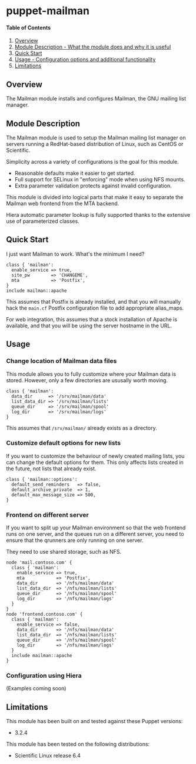 # puppet-mailman

#### Table of Contents
1. [Overview](#overview)
2. [Module Description - What the module does and why it is useful](#module-description)
3. [Quick Start](#quick-start)
4. [Usage - Configuration options and additional functionality](#usage)
5. [Limitations](#limitations)

## Overview
The Mailman module installs and configures Mailman, the GNU mailing list manager.

## Module Description
The Mailman module is used to setup the Mailman mailing list manager on servers
running a RedHat-based distribution of Linux, such as CentOS or Scientific.

Simplicity across a variety of configurations is the goal for this module.
* Reasonable defaults make it easier to get started.
* Full support for SELinux in "enforcing" mode when using NFS mounts.
* Extra parameter validation protects against invalid configuration.

This module is divided into logical parts that make it easy to separate the
Mailman web frontend from the MTA backend.

Hiera automatic parameter lookup is fully supported thanks to the extensive use
of parameterized classes.

## Quick Start
I just want Mailman to work. What's the minimum I need?

    class { 'mailman':
      enable_service => true,
      site_pw        => 'CHANGEME',
      mta            => 'Postfix',
    }
    include mailman::apache

This assumes that Postfix is already installed, and that you will manually
hack the `main.cf` Postfix configuration file to add appropriate alias_maps.

For web integration, this assumes that a stock installation of Apache is
available, and that you will be using the server hostname in the URL.

## Usage

### Change location of Mailman data files
This module allows you to fully customize where your Mailman data is stored.
However, only a few directories are ususally worth moving.

    class { 'mailman':
      data_dir      => '/srv/mailman/data'
      list_data_dir => '/srv/mailman/lists'
      queue_dir     => '/srv/mailman/spool'
      log_dir       => '/srv/mailman/logs'
    }

This assumes that `/srv/mailman/` already exists as a directory.

### Customize default options for new lists
If you want to customize the behaviour of newly created mailing lists, you
can change the default options for them. This only affects lists created
in the future, not lists that already exist.

    class { 'mailman::options':
      default_send_reminders   => false,
      default_archive_private  => 1,
      default_max_message_size => 500,
    }

### Frontend on different server
If you want to split up your Mailman environment so that the web frontend runs
on one server, and the queues run on a different server, you need to ensure
that the qrunners are only running on one server.

They need to use shared storage, such as NFS.

    node 'mail.contoso.com' {
      class { 'mailman':
        enable_service => true,
        mta            => 'Postfix',
        data_dir       => '/nfs/mailman/data'
        list_data_dir  => '/nfs/mailman/lists'
        queue_dir      => '/nfs/mailman/spool'
        log_dir        => '/nfs/mailman/logs'
      }
    }
    node 'frontend.contoso.com' {
      class { 'mailman':
        enable_service => false,
        data_dir       => '/nfs/mailman/data'
        list_data_dir  => '/nfs/mailman/lists'
        queue_dir      => '/nfs/mailman/spool'
        log_dir        => '/nfs/mailman/logs'
      }
      include mailman::apache
    }

### Configuration using Hiera
(Examples coming soon)

## Limitations
This module has been built on and tested against these Puppet versions:
* 3.2.4

This module has been tested on the following distributions:
* Scientific Linux release 6.4
